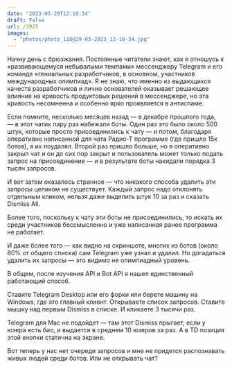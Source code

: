 ```yaml
---
date: "2023-03-29T12:18:34"
draft: False
url: /3925
images:
  - "photos/photo_118@29-03-2023_12-18-34.jpg"
---
```


Начну день с брюзжания. Постоянные читатели знают, как я отношусь к «развивающемуся небывалыми темпами» мессенджеру Telegram и его команде «гениальных разработчиков, в основном, участников международных олимпиад». Я не знаю, что именно из выдающихся качеств разработчиков и лично основателей оказывает решающее влияние на кривость продуктовых решений в мессенджере, но эта кривость несомненна и особенно ярко проявляется в антиспаме.

Если помните, несколько месяцев назад — в декабре прошлого года, — в этот чатик пару раз набежали боты. Один раз это было около 500 штук, которые просто присоединились к чату — и потом, благодаря оперативно написанной для чата Радио-Т программе (где пришло 15к ботов), я их поудалял. Второй раз пришло больше, но я оперативно закрыл чат и он до сих пор закрыт и пользователь может только подать запрос на присоединение — и в результате боты накидали порядка 3 тысяч запросов.

И вот затем оказалось странное — что никакого способа удалить эти запросы целиком не существует. Каждый запрос надо отклонять отдельным кликом, нельзя даже выделить штук 10 за раз и сказать Dismiss All. 

Более того, поскольку к чату эти боты не присоединились, то искать их среди участников бессмысленно и уже написанная ранее программа не работает. 

И даже более того — как видно на скриншоте, многих из ботов (около 80% от общего списка) сам Telegram уже узнал и удалил. Но догадаться удалить их запросы — это видимо не олимпиадный уровень.

В общем, после изучения API и Bot API я нашел единственный работающий способ. 

Ставите Telegram Desktop или его форки или берете машину на Windows, где это главный клиент. Открываете список запросов. Ставите мышку над первым Dismiss в списке. И кликаете 3 тысячи раз.

Telegram для Mac не подойдет — там этот Dismiss прыгает, если у юзера есть био, и выдается в среднем 10 юзеров за раз. А в TD позиция этой кнопки статична на экране. 

Вот теперь у нас нет очереди запросов и мне не придется распознавать живых людей среди ботов. Или не открывать чат?

